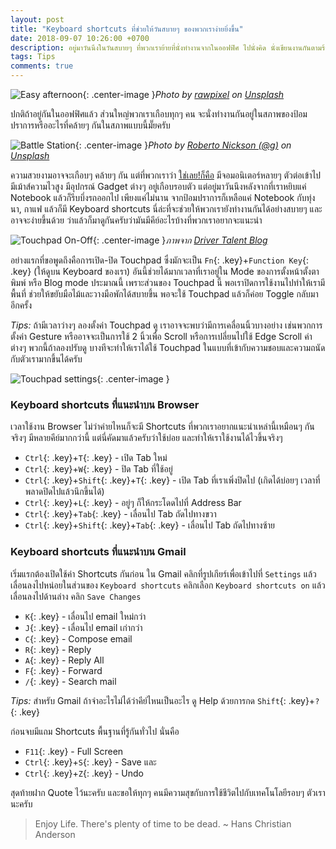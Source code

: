 ```yaml
---
layout: post
title: "Keyboard shortcuts ที่ช่วยให้วันสบายๆ ของพวกเราง่ายยิ่งขึ้น"
date: 2018-09-07 10:26:00 +0700
description: อยู่มาวันนึงในวันสบายๆ ที่พวกเราย้ายที่นั่งทำงานจากในออฟฟิศ ไปนั่งคิด นั่งเขียนงานกันตามร้านกาแฟริมทุ่งนา นั่นทำให้เกิดความเข้าใจว่าการย้อนกลับไปสู่อะไรที่เรียบง่ายนั้นมีความสุขโดยแท้ และพระเอกที่ช่วยเราไว้ให้ยังทำงานกันได้อย่างว่องไวก็คือ Keyboard shortcuts ที่พวกเราจะเอามาเล่าให้ฟังกันในวันนี้นะครับ
tags: Tips
comments: true
---
```

![Easy afternoon](https://res.cloudinary.com/sdees-reallife/image/upload/c_scale,w_600/v1539959821/rawpixel-668176-unsplash.jpg){: .center-image }*Photo by [rawpixel](https://unsplash.com/@rawpixel) on [Unsplash](https://unsplash.com/)*

ปกติถ้าอยู่กันในออฟฟิศแล้ว ส่วนใหญ่พวกเราเกือบทุกๆ คน จะนั่งทำงานกันอยู่ในสภาพของป้อมปราการหรืออะไรที่คล้ายๆ กันในสภาพแบบนี้มั๊ยครับ

![Battle Station](https://res.cloudinary.com/sdees-reallife/image/upload/c_scale,w_600/v1536296983/roberto-nickson-g-701574-unsplash.jpg){: .center-image }*Photo by [Roberto Nickson (@g)](https://unsplash.com/@rpnickson) on [Unsplash](https://unsplash.com/)*

ความสวยงามอาจจะเกือบๆ คล้ายๆ กัน แต่ที่พวกเราว่า [ใช่เลย!ก็คือ](https://www.instagram.com/p/BniAFuyAllm/?utm_source=ig_web_copy_link) มีจอมอนิเตอร์หลายๆ ตัวต่อเข้าไป มีเม้าส์ความไวสูง มีอุปกรณ์ Gadget ต่างๆ อยู่เกือบรอบตัว แต่อยู่มาวันนึงหลังจากที่เราหยิบแค่ Notebook แล้วก็รีบบึ่งรถออกไป เพียงแค่ไม่นาน จากป้อมปราการก็เหลือแค่ Notebook กับทุ่งนา, กาแฟ แล้วก็มี Keyboard shortcuts นี่ล่ะที่จะช่วยให้พวกเรายังทำงานกันได้อย่างสบายๆ และอาจจะง่ายขึ้นด้วย ว่าแล้วก็มาดูกันครับว่ามันมีคีย์อะไรบ้างที่พวกเราอยากจะแนะนำ

![Touchpad On-Off](https://res.cloudinary.com/sdees-reallife/image/upload/c_scale,w_400/v1536557995/disable-touchpad-button.png){: .center-image }*ภาพจาก [Driver Talent Blog](http://blog.drivethelife.com/touchpad/how-to-disable-touchpad-on-windows-10-8-7-xp-vista.html)*

อย่างแรกที่ขอพูดถึงคือการเปิด-ปิด Touchpad ซึ่งมักจะเป็น `Fn`{: .key}+`Function Key`{: .key} (ให้ดูบน Keyboard ของเรา) อันนี้ช่วยได้มากเวลาที่เราอยู่ใน Mode ของการตั้งหน้าตั้งตาพิมพ์ หรือ Blog mode ประมาณนี้ เพราะส่วนของ Touchpad นี้ พอเราปิดการใช้งานไปทำให้เรามีพื้นที่ ช่วยให้ขยับมือไม้และวางมือพักได้สบายขึ้น พอจะใช้ Touchpad แล้วก็ค่อย Toggle กลับมาอีกครั้ง

*Tips:* ถ้ามีเวลาว่างๆ ลองตั้งค่า Touchpad ดู เราอาจจะพบว่ามีการเคลื่อนนิ้วบางอย่าง เช่นพวกการตั้งค่า Gesture หรืออาจจะเป็นการใช้ 2 นิ้วเพื่อ Scroll หรือการเปลี่ยนไปใช้ Edge Scroll ค่าต่างๆ พวกนี้ถ้าลองปรับดู บางทีจะทำให้เราได้ใช้ Touchpad ในแบบที่เข้ากับความชอบและความถนัดกับตัวเรามากขึ้นได้ครับ

![Touchpad settings](https://res.cloudinary.com/sdees-reallife/image/upload/c_scale,w_400/v1536559487/Screenshot_from_2018-09-10_13-04-31.png){: .center-image }

### Keyboard shortcuts ที่แนะนำบน Browser
เวลาใช้งาน Browser ไม่ว่าค่ายไหนก็จะมี Shortcuts ที่พวกเราอยากแนะนำเหล่านี้เหมือนๆ กัน จริงๆ มีหลายคีย์มากกว่านี้ แต่นี่คัดมาแล้วครับว่าใช้บ่อย และทำให้เราใช้งานได้ไวขึ้นจริงๆ

- `Ctrl`{: .key}+`T`{: .key} - เปิด Tab ใหม่
- `Ctrl`{: .key}+`W`{: .key} - ปิด Tab ที่ใช้อยู่
- `Ctrl`{: .key}+`Shift`{: .key}+`T`{: .key} - เปิด Tab ที่เราเพิ่งปิดไป (เกิดได้บ่อยๆ เวลาที่พลาดปิดไปแล้วนึกขึ้นได้)
- `Ctrl`{: .key}+`L`{: .key} - อยู่ๆ ก็ให้กระโดดไปที่ Address Bar
- `Ctrl`{: .key}+`Tab`{: .key} - เลื่อนไป Tab ถัดไปทางขวา
- `Ctrl`{: .key}+`Shift`{: .key}+`Tab`{: .key} - เลื่อนไป Tab ถัดไปทางซ้าย

### Keyboard shortcuts ที่แนะนำบน Gmail
เริ่มแรกต้องเปิดใช้ค่า Shortcuts กันก่อน ใน Gmail คลิกที่รูปเกียร์เพื่อเข้าไปที่  `Settings` แล้วเลื่อนลงไปหน่อยในส่วนของ `Keyboard shortcuts` คลิกเลือก `Keyboard shortcuts on` แล้วเลื่อนลงไปด้านล่าง คลิก `Save Changes`

- `K`{: .key} - เลื่อนไป email ใหม่กว่า
- `J`{: .key} - เลื่อนไป email เก่ากว่า
- `C`{: .key} - Compose email
- `R`{: .key} - Reply
- `A`{: .key} - Reply All
- `F`{: .key} - Forward
- `/`{: .key} - Search mail

*Tips:* สำหรับ Gmail ถ้าจำอะไรไม่ได้ว่าคีย์ไหนเป็นอะไร ดู Help ด้วยการกด `Shift`{: .key}+`?`{: .key}

ก่อนจบมีแถม Shortcuts พื้นฐานที่รู้กันทั่วไป นั่นคือ
- `F11`{: .key} - Full Screen
- `Ctrl`{: .key}+`S`{: .key} - Save และ
- `Ctrl`{: .key}+`Z`{: .key} - Undo

สุดท้ายฝาก Quote ไว้นะครับ และขอให้ทุกๆ คนมีความสุขกับการใช้ชีวิตไปกับเทคโนโลยีรอบๆ ตัวเรานะครับ
> Enjoy Life. There's plenty of time to be dead. ~ Hans Christian Anderson
